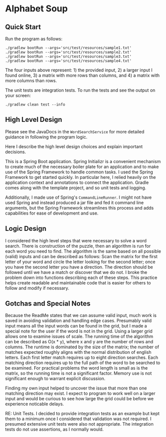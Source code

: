 # Alphabet Soup

## Quick Start

Run the program as follows:

```
./gradlew bootRun --args='src/test/resources/sample1.txt'
./gradlew bootRun --args='src/test/resources/sample2.txt'
./gradlew bootRun --args='src/test/resources/sample3.txt'
./gradlew bootRun --args='src/test/resources/sample4.txt'

```

The four inputs above represent: 1) the provided input, 2) a larger input I found online, 3) a matrix with more rows than columns, and 4)
a matrix with more columns than rows. 

The unit tests are integration tests. To run the tests and see the output on your screen:

```
./gradlew clean test --info
```

## High Level Design

Please see the JavaDocs in the `WordSearchService` for more detailed guidance in following the program logic. 

Here I describe the high level design choices and explain important decisions. 

This is a Spring Boot application. Spring Initializr is a convenient mechanism to create much of the necessary boiler plate for an application and to make use of the Spring Framework to handle common tasks. I used the Spring Framework to get started quickly. In particular here, I relied heavily on the application context and annotations to connect the application. Gradle comes along with the template project, and so unit tests and logging. 

Additionally, I made use of Spring's `CommandLineRunner`. I might not have used Spring and instead produced a jar file and fed it command line arguments, but the Spring Framework streamlines this process and adds capabilities for ease of development and use. 

## Logic Design

I considered the high level steps that were necessary to solve a word search. There is construction of the puzzle, then an algorithm is run for each word you need to find. The algorithm is the same based on all possible (valid) inputs and can be described as follows: Scan the matrix for the first letter of your word and circle the letter looking for the second letter; once you have the second letter you have a direction. The direction should be followed until we have a match or discover that we do not. I broke the problem down into functions describing each of these steps. This practice helps create readable and maintainable code that is easier for others to follow and modify if necessary. 

## Gotchas and Special Notes

Because the ReadMe states that we can assume valid input, much work is saved in avoiding validation and handling edge cases. Presumably valid input means all the input words can be found in the grid, but I made a special note for the user if the word is not in the grid. Using a larger grid allows one to examine issues of scale. The running time of the algorithm can be described as O(x * y), where x and y are the number of rows and columns. The runtime is dominated by the size of the matrix; the number of matches expected roughly aligns with the normal distribution of english letters. Each first letter match requires up to eight direction searches. Each matching direction requires up to the full path of the word to be searched to be examined. For practical problems the word length is small as is the matrix, so the running time is not a significant factor. Memory use is not significant enough to warrant explicit discussion. 

Finding my own input helped to uncover the issue that more than one matching direction may exist. I expect to program to work well on a larger input and would be curious to see how large the grid could be before we experience noticable delays. 

RE: Unit Tests. I decided to provide integration tests as an example but kept them to a minimum once I considered that validation was not required. I presumed extensive unit tests were also not appropriate. The integration tests do not use assertions, as I normally would.

